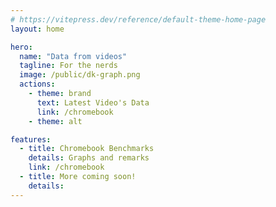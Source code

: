 ```yaml
---
# https://vitepress.dev/reference/default-theme-home-page
layout: home

hero:
  name: "Data from videos"
  tagline: For the nerds
  image: /public/dk-graph.png
  actions:
    - theme: brand
      text: Latest Video's Data
      link: /chromebook
    - theme: alt

features:
  - title: Chromebook Benchmarks
    details: Graphs and remarks
    link: /chromebook
  - title: More coming soon!
    details: 
---
```



